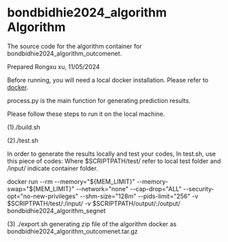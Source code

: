 # bondbidhie2024_algorithm Algorithm

The source code for the algorithm container for bondbidhie2024_algorithm_outcomenet.

Prepared Rongxu xu, 11/05/2024

Before running, you will need a local docker installation. Please refer to [docker](https://docs.docker.com/engine/install/).

process.py is the main function for generating prediction results.

Please follow these steps to run it on the local machine.

(1)./build.sh

(2)./test.sh

In order to generate the results locally and test your codes, In test.sh, use this piece of codes:
Where $SCRIPTPATH/test/ refer to local test folder and /input/ indicate container folder.

docker run --rm
--memory="${MEM_LIMIT}"
--memory-swap="${MEM_LIMIT}"
--network="none"
--cap-drop="ALL"
--security-opt="no-new-privileges"
--shm-size="128m"
--pids-limit="256"
-v $SCRIPTPATH/test/:/input/
-v $SCRIPTPATH/output/:/output/
bondbidhie2024_algorithm_segnet

(3) ./export.sh generating zip file of the algorithm docker as bondbidhie2024_algorithm_outcomenet.tar.gz
